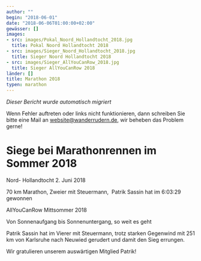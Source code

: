 ```yaml
---
author: ""
begin: "2018-06-01"
date: "2018-06-06T01:00:00+02:00"
gewässer: []
images:
- src: images/Pokal_Noord_Hollandtocht_2018.jpg
  title: Pokal Noord Hollandtocht 2018
- src: images/Sieger_Noord_Hollandtocht_2018.jpg
  title: Sieger Noord Hollandtocht 2018
- src: images/Sieger_AllYouCanRow_2018.jpg
  title: Sieger AllYouCanRow 2018
länder: []
title: Marathon 2018
typen: marathon
---
```



*Dieser Bericht wurde automatisch migriert*

Wenn Fehler auftreten oder links nicht funktionieren, dann schreiben Sie bitte eine Mail an website@wanderrudern.de, wir beheben das Problem gerne!



# Siege bei Marathonrennen im Sommer 2018


Nord- Hollandtocht 2. Juni 2018

70 km Marathon, Zweier mit Steuermann,  Patrik Sassin hat im 6:03:29 gewonnen

AllYouCanRow Mittsommer 2018

Von Sonnenaufgang bis Sonnenuntergang, so weit es geht

Patrik Sassin hat im Vierer mit Steuermann, trotz starken Gegenwind mit 251 km von Karlsruhe nach Neuwied gerudert und damit den Sieg errungen.

Wir gratulieren unserem auswärtigen Mitglied Patrik!
